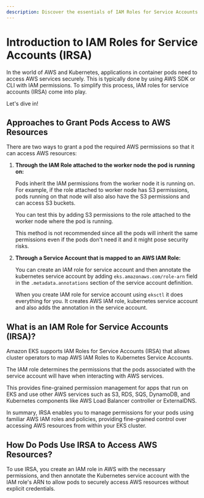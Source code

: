 ```yaml
---
description: Discover the essentials of IAM Roles for Service Accounts (IRSA) in our easy-to-follow guide. Learn how to enhance security and access control in your AWS environment with simple explanations and practical insights.
---
```


# Introduction to IAM Roles for Service Accounts (IRSA)

In the world of AWS and Kubernetes, applications in container pods need to access AWS services securely. This is typically done by using AWS SDK or CLI with IAM permissions. To simplify this process, IAM roles for service accounts (IRSA) come into play.

Let's dive in!


## Approaches to Grant Pods Access to AWS Resources

There are two ways to grant a pod the required AWS permissions so that it can access AWS resources:

1. **Through the IAM Role attached to the worker node the pod is running on:**

    Pods inherit the IAM permissions from the worker node it is running on. For example, if the role attached to worker node has S3 permissions, pods running on that node will also also have the S3 permissions and can access S3 buckets.

    You can test this by adding S3 permissions to the role attached to the worker node where the pod is running.

    This method is not recommended since all the pods will inherit the same permissions even if the pods don't need it and it might pose security risks.

2. **Through a Service Account that is mapped to an AWS IAM Role:**

    You can create an IAM role for service account and then annotate the kubernetes service account by adding `eks.amazonaws.com/role-arn` field in the `.metadata.annotations` section of the service account definition.

    When you create IAM role for service account using `eksctl` it does everything for you. It creates AWS IAM role, kubernetes service account and also adds the annotation in the service account.


## What is an IAM Role for Service Accounts (IRSA)?

Amazon EKS supports IAM Roles for Service Accounts (IRSA) that allows cluster operators to map AWS IAM Roles to Kubernetes Service Accounts.

The IAM role determines the permissions that the pods associated with the service account will have when interacting with AWS services.

This provides fine-grained permission management for apps that run on EKS and use other AWS services such as S3, RDS, SQS, DynamoDB, and Kubernetes components like AWS Load Balancer controller or ExternalDNS.

In summary, IRSA enables you to manage permissions for your pods using familiar AWS IAM roles and policies, providing fine-grained control over accessing AWS resources from within your EKS cluster.


## How Do Pods Use IRSA to Access AWS Resources?

To use IRSA, you create an IAM role in AWS with the necessary permissions, and then annotate the Kubernetes service account with the IAM role's ARN to allow pods to securely access AWS resources without explicit credentials.

<Image here>